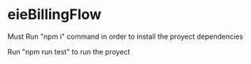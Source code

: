 # eieBillingFlow

Must Run "npm i" command in order to install the proyect dependencies

Run "npm run test" to run the proyect
